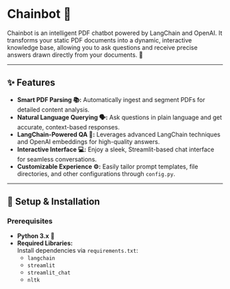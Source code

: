 # Chainbot 🤖

Chainbot is an intelligent PDF chatbot powered by LangChain and OpenAI. It transforms your static PDF documents into a dynamic, interactive knowledge base, allowing you to ask questions and receive precise answers drawn directly from your documents. 🚀

---

## ✨ Features

- **Smart PDF Parsing 📚:** Automatically ingest and segment PDFs for detailed content analysis.
- **Natural Language Querying 🗣️:** Ask questions in plain language and get accurate, context-based responses.
- **LangChain-Powered QA 🔗:** Leverages advanced LangChain techniques and OpenAI embeddings for high-quality answers.
- **Interactive Interface 💻:** Enjoy a sleek, Streamlit-based chat interface for seamless conversations.
- **Customizable Experience ⚙️:** Easily tailor prompt templates, file directories, and other configurations through `config.py`.

---

## 🔧 Setup & Installation

### Prerequisites

- **Python 3.x** 🐍
- **Required Libraries:**  
  Install dependencies via `requirements.txt`:
  - `langchain`
  - `streamlit`
  - `streamlit_chat`
  - `nltk`


